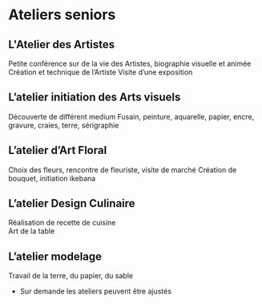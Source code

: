 # Ateliers seniors

## L'Atelier des Artistes

Petite conférence sur de la vie des Artistes, biographie visuelle et animée
Création et technique de l’Artiste
Visite d’une exposition

## L’atelier initiation des Arts visuels

Découverte de différent medium
Fusain, peinture, aquarelle, papier, encre, gravure, craies, terre, sérigraphie 

## L’atelier d’Art Floral

Choix des fleurs, rencontre de fleuriste, visite de marché
Création de bouquet, initiation ikebana 

## L’atelier Design Culinaire

Réalisation de recette de cuisine                  
Art de la table

## L’atelier modelage

Travail de la terre, du papier, du sable 

- Sur demande les ateliers peuvent être ajustés
